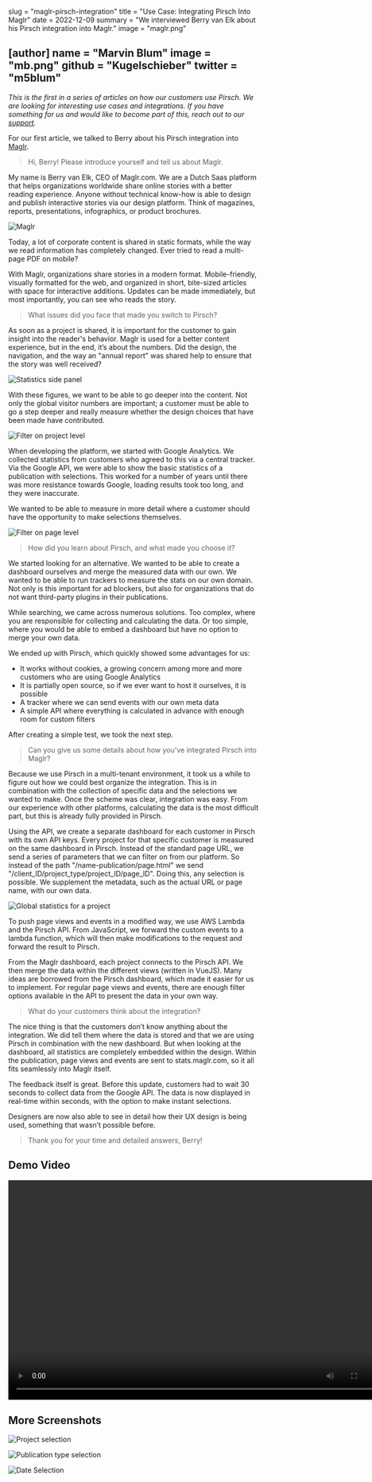 slug = "maglr-pirsch-integration"
title = "Use Case: Integrating Pirsch Into Maglr"
date = 2022-12-09
summary = "We interviewed Berry van Elk about his Pirsch integration into Maglr."
image = "maglr.png"

[author]
name = "Marvin Blum"
image = "mb.png"
github = "Kugelschieber"
twitter = "m5blum"
---

*This is the first in a series of articles on how our customers use Pirsch. We are looking for interesting use cases and integrations. If you have something for us and would like to become part of this, reach out to our [support](mailto:support@pirsch.io).*

For our first article, we talked to Berry about his Pirsch integration into [Maglr](https://www.maglr.com/en).

> Hi, Berry! Please introduce yourself and tell us about Maglr.

My name is Berry van Elk, CEO of Maglr.com. We are a Dutch Saas platform that helps organizations worldwide share online stories with a better reading experience. Anyone without technical know-how is able to design and publish interactive stories via our design platform. Think of magazines, reports, presentations, infographics, or product brochures.

![Maglr](/blog/static/maglr/editor-create-buttons-interactions-naming-layer.png)

Today, a lot of corporate content is shared in static formats, while the way we read information has completely changed. Ever tried to read a multi-page PDF on mobile?

With Maglr, organizations share stories in a modern format. Mobile-friendly, visually formatted for the web, and organized in short, bite-sized articles with space for interactive additions. Updates can be made immediately, but most importantly, you can see who reads the story.

> What issues did you face that made you switch to Pirsch?

As soon as a project is shared, it is important for the customer to gain insight into the reader's behavior. Maglr is used for a better content experience, but in the end, it’s about the numbers. Did the design, the navigation, and the way an "annual report" was shared help to ensure that the story was well received?

![Statistics side panel](/blog/static/maglr/overview-stats-sidepanel.png)

With these figures, we want to be able to go deeper into the content. Not only the global visitor numbers are important; a customer must be able to go a step deeper and really measure whether the design choices that have been made have contributed.

![Filter on project level](/blog/static/maglr/stats-filter-on-project.jpg)

When developing the platform, we started with Google Analytics. We collected statistics from customers who agreed to this via a central tracker. Via the Google API, we were able to show the basic statistics of a publication with selections. This worked for a number of years until there was more resistance towards Google, loading results took too long, and they were inaccurate.

We wanted to be able to measure in more detail where a customer should have the opportunity to make selections themselves.

![Filter on page level](/blog/static/maglr/stats-filter-on-page-level.jpg)

> How did you learn about Pirsch, and what made you choose it?

We started looking for an alternative. We wanted to be able to create a dashboard ourselves and merge the measured data with our own. We wanted to be able to run trackers to measure the stats on our own domain. Not only is this important for ad blockers, but also for organizations that do not want third-party plugins in their publications.

While searching, we came across numerous solutions. Too complex, where you are responsible for collecting and calculating the data. Or too simple, where you would be able to embed a dashboard but have no option to merge your own data.

We ended up with Pirsch, which quickly showed some advantages for us:

* It works without cookies, a growing concern among more and more customers who are using Google Analytics
* It is partially open source, so if we ever want to host it ourselves, it is possible
* A tracker where we can send events with our own meta data
* A simple API where everything is calculated in advance with enough room for custom filters

After creating a simple test, we took the next step.

> Can you give us some details about how you've integrated Pirsch into Maglr?

Because we use Pirsch in a multi-tenant environment, it took us a while to figure out how we could best organize the integration. This is in combination with the collection of specific data and the selections we wanted to make. Once the scheme was clear, integration was easy. From our experience with other platforms, calculating the data is the most difficult part, but this is already fully provided in Pirsch.

Using the API, we create a separate dashboard for each customer in Pirsch with its own API keys. Every project for that specific customer is measured on the same dashboard in Pirsch. Instead of the standard page URL, we send a series of parameters that we can filter on from our platform. So instead of the path "/name-publication/page.html" we send "/client_ID/project_type/project_ID/page_ID". Doing this, any selection is possible. We supplement the metadata, such as the actual URL or page name, with our own data.

![Global statistics for a project](/blog/static/maglr/global-stats-and-per-project.jpg)

To push page views and events in a modified way, we use AWS Lambda and the Pirsch API. From JavaScript, we forward the custom events to a lambda function, which will then make modifications to the request and forward the result to Pirsch.

From the Maglr dashboard, each project connects to the Pirsch API. We then merge the data within the different views (written in VueJS). Many ideas are borrowed from the Pirsch dashboard, which made it easier for us to implement. For regular page views and events, there are enough filter options available in the API to present the data in your own way.

> What do your customers think about the integration?

The nice thing is that the customers don’t know anything about the integration. We did tell them where the data is stored and that we are using Pirsch in combination with the new dashboard. But when looking at the dashboard, all statistics are completely embedded within the design. Within the publication, page views and events are sent to stats.maglr.com, so it all fits seamlessly into Maglr itself.

The feedback itself is great. Before this update, customers had to wait 30 seconds to collect data from the Google API. The data is now displayed in real-time within seconds, with the option to make instant selections.

Designers are now also able to see in detail how their UX design is being used, something that wasn’t possible before.

> Thank you for your time and detailed answers, Berry!

## Demo Video

<video width="768" height="442" autoplay>
    <source src="/blog/static/maglr/demo.mp4" type="video/mp4">
</video> 

## More Screenshots

![Project selection](/blog/static/maglr/project-selection.jpg)

![Publication type selection](/blog/static/maglr/publication-type-selection.jpg)

![Date Selection](/blog/static/maglr/date-selection.jpg)
